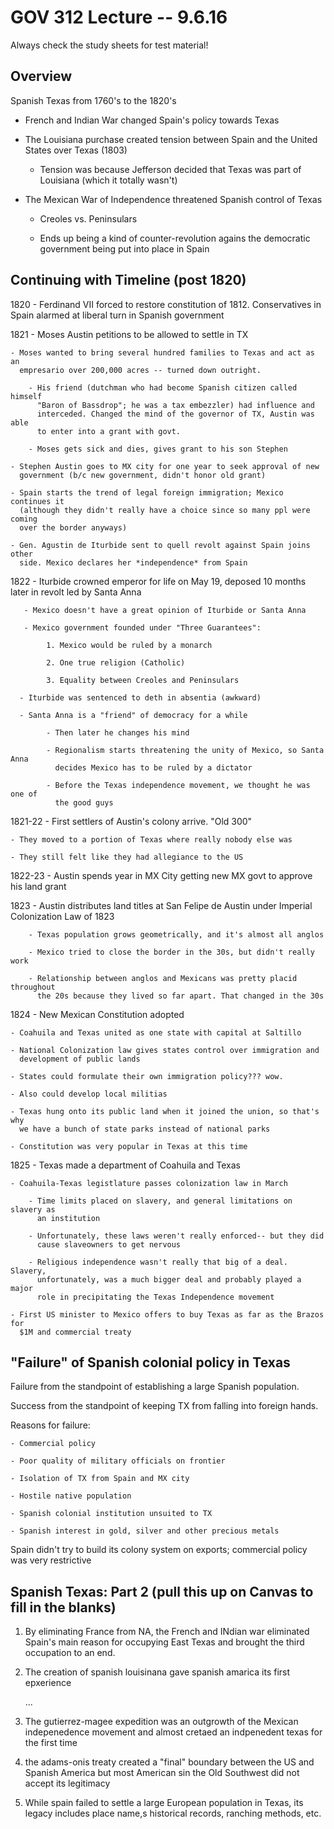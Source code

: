# GOV 312 Lecture -- 9.6.16

Always check the study sheets for test material!

## Overview

Spanish Texas from 1760's to the 1820's

- French and Indian War changed Spain's policy towards Texas

- The Louisiana purchase created tension between Spain and the United States
  over Texas (1803)

    - Tension was because Jefferson decided that Texas was part of Louisiana
      (which it totally wasn't)

- The Mexican War of Independence threatened Spanish control of Texas

    - Creoles vs. Peninsulars

    - Ends up being a kind of counter-revolution agains the democratic
      government being put into place in Spain

## Continuing with Timeline (post 1820)

1820 - Ferdinand VII forced to restore constitution of 1812. Conservatives in
       Spain alarmed at liberal turn in Spanish government

1821 - Moses Austin petitions to be allowed to settle in TX

    - Moses wanted to bring several hundred families to Texas and act as an
      empresario over 200,000 acres -- turned down outright.

        - His friend (dutchman who had become Spanish citizen called himself
          "Baron of Bassdrop"; he was a tax embezzler) had influence and
          interceded. Changed the mind of the governor of TX, Austin was able
          to enter into a grant with govt.

        - Moses gets sick and dies, gives grant to his son Stephen

    - Stephen Austin goes to MX city for one year to seek approval of new
      government (b/c new government, didn't honor old grant)

    - Spain starts the trend of legal foreign immigration; Mexico continues it
      (although they didn't really have a choice since so many ppl were coming
      over the border anyways)

    - Gen. Agustin de Iturbide sent to quell revolt against Spain joins other
      side. Mexico declares her *independence* from Spain

1822 - Iturbide crowned emperor for life on May 19, deposed 10 months later in
       revolt led by Santa Anna

       - Mexico doesn't have a great opinion of Iturbide or Santa Anna

       - Mexico government founded under "Three Guarantees":

            1. Mexico would be ruled by a monarch

            2. One true religion (Catholic)

            3. Equality between Creoles and Peninsulars

      - Iturbide was sentenced to deth in absentia (awkward)

      - Santa Anna is a "friend" of democracy for a while

            - Then later he changes his mind

            - Regionalism starts threatening the unity of Mexico, so Santa Anna
              decides Mexico has to be ruled by a dictator

            - Before the Texas independence movement, we thought he was one of
              the good guys

1821-22 - First settlers of Austin's colony arrive. "Old 300"

    - They moved to a portion of Texas where really nobody else was

    - They still felt like they had allegiance to the US

1822-23 - Austin spends year in MX City getting new MX govt to approve his land
          grant

1823 - Austin distributes land titles at San Felipe de Austin under Imperial
       Colonization Law of 1823

        - Texas population grows geometrically, and it's almost all anglos

        - Mexico tried to close the border in the 30s, but didn't really work

        - Relationship between anglos and Mexicans was pretty placid throughout
          the 20s because they lived so far apart. That changed in the 30s

1824 - New Mexican Constitution adopted

    - Coahuila and Texas united as one state with capital at Saltillo

    - National Colonization law gives states control over immigration and
      development of public lands

    - States could formulate their own immigration policy??? wow.

    - Also could develop local militias

    - Texas hung onto its public land when it joined the union, so that's why
      we have a bunch of state parks instead of national parks

    - Constitution was very popular in Texas at this time

1825 - Texas made a department of Coahuila and Texas

    - Coahuila-Texas legistlature passes colonization law in March

        - Time limits placed on slavery, and general limitations on slavery as
          an institution

        - Unfortunately, these laws weren't really enforced-- but they did
          cause slaveowners to get nervous

        - Religious independence wasn't really that big of a deal. Slavery,
          unfortunately, was a much bigger deal and probably played a major
          role in precipitating the Texas Independence movement

    - First US minister to Mexico offers to buy Texas as far as the Brazos for
      $1M and commercial treaty

## "Failure" of Spanish colonial policy in Texas

Failure from the standpoint of establishing a large Spanish population.

Success from the standpoint of keeping TX from falling into foreign hands.

Reasons for failure:

    - Commercial policy

    - Poor quality of military officials on frontier

    - Isolation of TX from Spain and MX city

    - Hostile native population

    - Spanish colonial institution unsuited to TX

    - Spanish interest in gold, silver and other precious metals

Spain didn't try to build its colony system on exports; commercial policy was
very restrictive

## Spanish Texas: Part 2 (pull this up on Canvas to fill in the blanks)

1. By eliminating France from NA, the French and INdian war eliminated Spain's
   main reason for occupying East Texas and brought the third occupation to an
   end.

2. The creation of spanish louisinana gave spanish amarica its first epxerience

   ...

6. The gutierrez-magee expedition was an outgrowth of the Mexican
    indepenedence movement and almost cretaed an indpenedent texas for the
    first time

7. the adams-onis treaty created a "final" boundary between the US and Spanish
   America  but most American sin the Old Southwest did not accept its
   legitimacy

8. While spain failed to settle a large European population in Texas, its
   legacy includes place name,s historical records, ranching methods, etc.


